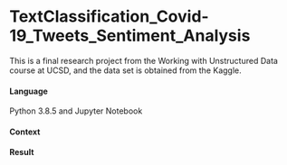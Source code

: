 # TextClassification_Covid-19_Tweets_Sentiment_Analysis

This is a final research project from the Working with Unstructured Data course at UCSD, and the data set is obtained from the Kaggle.

#### Language
Python 3.8.5 and Jupyter Notebook

#### Context


#### Result
